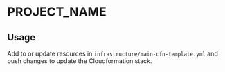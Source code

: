 # PROJECT_NAME

## Usage

Add to or update resources in ```infrastructure/main-cfn-template.yml``` and push changes to update the Cloudformation stack.